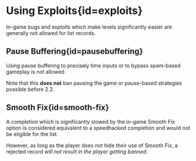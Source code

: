 <div class='panel fade js-scroll-anim' data-anim='fade'>

# Using Exploits{id=exploits}

In-game bugs and exploits which make levels significantly easier are generally not allowed for list records.

## Pause Buffering{id=pausebuffering}

Using pause buffering to precisely time inputs or to bypass spam-based gameplay is not allowed.

Note that this **does not** ban pausing the game or pause-based strategies possible before 2.2.

## Smooth Fix{id=smooth-fix}

A completion which is significantly slowed by the in-game Smooth Fix option is considered equivalent to a speedhacked completion and would not be eligible for the list.

However, as long as the player does not hide their use of Smooth Fix, a rejected record *will not result in the player getting banned*.

</div>
